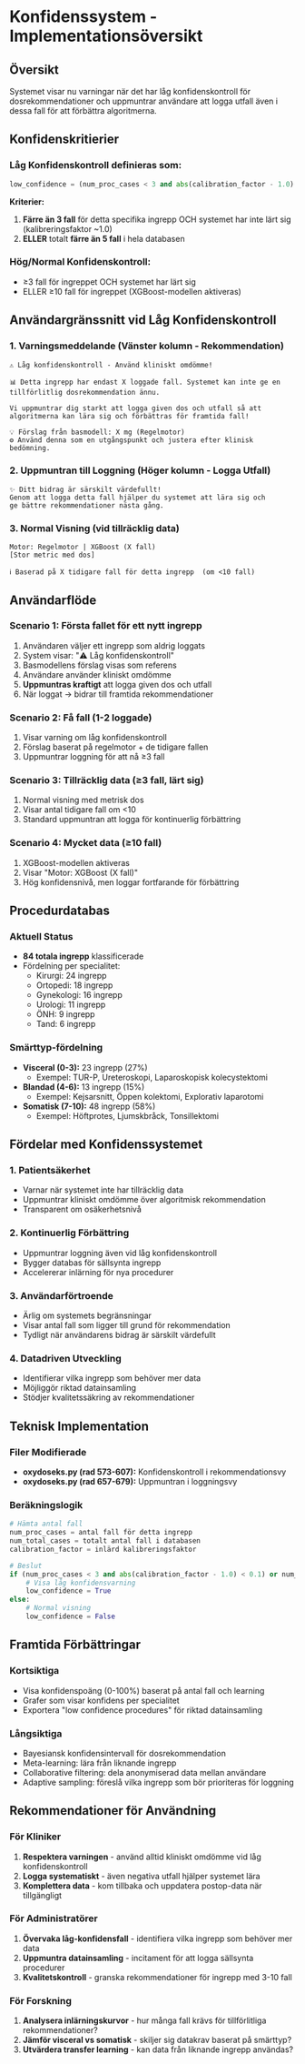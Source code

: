 # Konfidenssystem - Implementationsöversikt

## Översikt
Systemet visar nu varningar när det har låg konfidenskontroll för dosrekommendationer och uppmuntrar användare att logga utfall även i dessa fall för att förbättra algoritmerna.

## Konfidenskritierier

### Låg Konfidenskontroll definieras som:
```python
low_confidence = (num_proc_cases < 3 and abs(calibration_factor - 1.0) < 0.1) or num_total_cases < 5
```

**Kriterier:**
1. **Färre än 3 fall** för detta specifika ingrepp OCH systemet har inte lärt sig (kalibreringsfaktor ~1.0)
2. **ELLER** totalt **färre än 5 fall** i hela databasen

### Hög/Normal Konfidenskontroll:
- ≥3 fall för ingreppet OCH systemet har lärt sig
- ELLER ≥10 fall för ingreppet (XGBoost-modellen aktiveras)

## Användargränssnitt vid Låg Konfidenskontroll

### 1. Varningsmeddelande (Vänster kolumn - Rekommendation)
```
⚠️ Låg konfidenskontroll - Använd kliniskt omdömme!

📊 Detta ingrepp har endast X loggade fall. Systemet kan inte ge en
tillförlitlig dosrekommendation ännu.

Vi uppmuntrar dig starkt att logga given dos och utfall så att
algoritmerna kan lära sig och förbättras för framtida fall!

💡 Förslag från basmodell: X mg (Regelmotor)
⚙️ Använd denna som en utgångspunkt och justera efter klinisk bedömning.
```

### 2. Uppmuntran till Loggning (Höger kolumn - Logga Utfall)
```
✨ Ditt bidrag är särskilt värdefullt!
Genom att logga detta fall hjälper du systemet att lära sig och
ge bättre rekommendationer nästa gång.
```

### 3. Normal Visning (vid tillräcklig data)
```
Motor: Regelmotor | XGBoost (X fall)
[Stor metric med dos]

ℹ️ Baserad på X tidigare fall för detta ingrepp  (om <10 fall)
```

## Användarflöde

### Scenario 1: Första fallet för ett nytt ingrepp
1. Användaren väljer ett ingrepp som aldrig loggats
2. System visar: "⚠️ Låg konfidenskontroll"
3. Basmodellens förslag visas som referens
4. Användare använder kliniskt omdömme
5. **Uppmuntras kraftigt** att logga given dos och utfall
6. När loggat → bidrar till framtida rekommendationer

### Scenario 2: Få fall (1-2 loggade)
1. Visar varning om låg konfidenskontroll
2. Förslag baserat på regelmotor + de tidigare fallen
3. Uppmuntrar loggning för att nå ≥3 fall

### Scenario 3: Tillräcklig data (≥3 fall, lärt sig)
1. Normal visning med metrisk dos
2. Visar antal tidigare fall om <10
3. Standard uppmuntran att logga för kontinuerlig förbättring

### Scenario 4: Mycket data (≥10 fall)
1. XGBoost-modellen aktiveras
2. Visar "Motor: XGBoost (X fall)"
3. Hög konfidensnivå, men loggar fortfarande för förbättring

## Procedurdatabas

### Aktuell Status
- **84 totala ingrepp** klassificerade
- Fördelning per specialitet:
  - Kirurgi: 24 ingrepp
  - Ortopedi: 18 ingrepp
  - Gynekologi: 16 ingrepp
  - Urologi: 11 ingrepp
  - ÖNH: 9 ingrepp
  - Tand: 6 ingrepp

### Smärttyp-fördelning
- **Visceral (0-3):** 23 ingrepp (27%)
  - Exempel: TUR-P, Ureteroskopi, Laparoskopisk kolecystektomi
- **Blandad (4-6):** 13 ingrepp (15%)
  - Exempel: Kejsarsnitt, Öppen kolektomi, Explorativ laparotomi
- **Somatisk (7-10):** 48 ingrepp (58%)
  - Exempel: Höftprotes, Ljumskbråck, Tonsillektomi

## Fördelar med Konfidenssystemet

### 1. Patientsäkerhet
- Varnar när systemet inte har tillräcklig data
- Uppmuntrar kliniskt omdömme över algoritmisk rekommendation
- Transparent om osäkerhetsnivå

### 2. Kontinuerlig Förbättring
- Uppmuntrar loggning även vid låg konfidenskontroll
- Bygger databas för sällsynta ingrepp
- Accelererar inlärning för nya procedurer

### 3. Användarförtroende
- Ärlig om systemets begränsningar
- Visar antal fall som ligger till grund för rekommendation
- Tydligt när användarens bidrag är särskilt värdefullt

### 4. Datadriven Utveckling
- Identifierar vilka ingrepp som behöver mer data
- Möjliggör riktad datainsamling
- Stödjer kvalitetssäkring av rekommendationer

## Teknisk Implementation

### Filer Modifierade
- **oxydoseks.py (rad 573-607):** Konfidenskontroll i rekommendationsvy
- **oxydoseks.py (rad 657-679):** Uppmuntran i loggningsvy

### Beräkningslogik
```python
# Hämta antal fall
num_proc_cases = antal fall för detta ingrepp
num_total_cases = totalt antal fall i databasen
calibration_factor = inlärd kalibreringsfaktor

# Beslut
if (num_proc_cases < 3 and abs(calibration_factor - 1.0) < 0.1) or num_total_cases < 5:
    # Visa låg konfidensvarning
    low_confidence = True
else:
    # Normal visning
    low_confidence = False
```

## Framtida Förbättringar

### Kortsiktiga
- Visa konfidenspoäng (0-100%) baserat på antal fall och learning
- Grafer som visar konfidens per specialitet
- Exportera "low confidence procedures" för riktad datainsamling

### Långsiktiga
- Bayesiansk konfidensintervall för dosrekommendation
- Meta-learning: lära från liknande ingrepp
- Collaborative filtering: dela anonymiserad data mellan användare
- Adaptive sampling: föreslå vilka ingrepp som bör prioriteras för loggning

## Rekommendationer för Användning

### För Kliniker
1. **Respektera varningen** - använd alltid kliniskt omdömme vid låg konfidenskontroll
2. **Logga systematiskt** - även negativa utfall hjälper systemet lära
3. **Komplettera data** - kom tillbaka och uppdatera postop-data när tillgängligt

### För Administratörer
1. **Övervaka låg-konfidensfall** - identifiera vilka ingrepp som behöver mer data
2. **Uppmuntra datainsamling** - incitament för att logga sällsynta procedurer
3. **Kvalitetskontroll** - granska rekommendationer för ingrepp med 3-10 fall

### För Forskning
1. **Analysera inlärningskurvor** - hur många fall krävs för tillförlitliga rekommendationer?
2. **Jämför visceral vs somatisk** - skiljer sig datakrav baserat på smärttyp?
3. **Utvärdera transfer learning** - kan data från liknande ingrepp användas?
